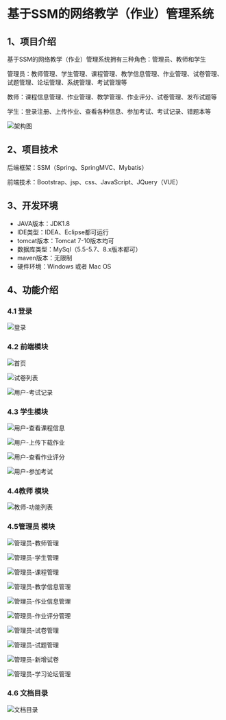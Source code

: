 # 基于SSM的网络教学（作业）管理系统

## 1、项目介绍

基于SSM的网络教学（作业）管理系统拥有三种角色：管理员、教师和学生

管理员：教师管理、学生管理、课程管理、教学信息管理、作业管理、试卷管理、试题管理、论坛管理、系统管理、考试管理等

教师：课程信息管理、作业管理、教学管理、作业评分、试卷管理、发布试题等

学生：登录注册、上传作业、查看各种信息、参加考试、考试记录、错题本等

![架构图](https://project-images-1256969109.cos.ap-chongqing.myqcloud.com/Typora-Images/202211181116190.jpg)


## 2、项目技术

后端框架：SSM（Spring、SpringMVC、Mybatis）

前端技术：Bootstrap、jsp、css、JavaScript、JQuery（VUE）

## 3、开发环境

- JAVA版本：JDK1.8
- IDE类型：IDEA、Eclipse都可运行
- tomcat版本：Tomcat 7-10版本均可
- 数据库类型：MySql（5.5-5.7、8.x版本都可） 
- maven版本：无限制
- 硬件环境：Windows 或者 Mac OS


## 4、功能介绍

### 4.1 登录

![登录](https://project-images-1256969109.cos.ap-chongqing.myqcloud.com/Typora-Images/202211181119175.jpg)

### 4.2 前端模块

![首页](https://project-images-1256969109.cos.ap-chongqing.myqcloud.com/Typora-Images/202211181119114.jpg)

![试卷列表](https://project-images-1256969109.cos.ap-chongqing.myqcloud.com/Typora-Images/202211181119329.jpg)

![用户-考试记录](https://project-images-1256969109.cos.ap-chongqing.myqcloud.com/Typora-Images/202211181119651.jpg)

### 4.3 学生模块

![用户-查看课程信息](https://project-images-1256969109.cos.ap-chongqing.myqcloud.com/Typora-Images/202211181119358.jpg)

![用户-上传下载作业](https://project-images-1256969109.cos.ap-chongqing.myqcloud.com/Typora-Images/202211181119412.jpg)

![用户-查看作业评分](https://project-images-1256969109.cos.ap-chongqing.myqcloud.com/Typora-Images/202211181120953.jpg)

![用户-参加考试](https://project-images-1256969109.cos.ap-chongqing.myqcloud.com/Typora-Images/202211181120768.jpg)

### 4.4教师 模块

![教师-功能列表](https://project-images-1256969109.cos.ap-chongqing.myqcloud.com/Typora-Images/202211181119140.jpg)

### 4.5管理员 模块

![管理员-教师管理](https://project-images-1256969109.cos.ap-chongqing.myqcloud.com/Typora-Images/202211181120439.jpg)

![管理员-学生管理](https://project-images-1256969109.cos.ap-chongqing.myqcloud.com/Typora-Images/202211181120248.jpg)

![管理员-课程管理](https://project-images-1256969109.cos.ap-chongqing.myqcloud.com/Typora-Images/202211181120295.jpg)

![管理员-教学信息管理](https://project-images-1256969109.cos.ap-chongqing.myqcloud.com/Typora-Images/202211181120147.jpg)

![管理员-作业信息管理](https://project-images-1256969109.cos.ap-chongqing.myqcloud.com/Typora-Images/202211181120299.jpg)

![管理员-作业评分管理](https://project-images-1256969109.cos.ap-chongqing.myqcloud.com/Typora-Images/202211181120265.jpg)

![管理员-试卷管理](https://project-images-1256969109.cos.ap-chongqing.myqcloud.com/Typora-Images/202211181120567.jpg)

![管理员-试题管理](https://project-images-1256969109.cos.ap-chongqing.myqcloud.com/Typora-Images/202211181120492.jpg)

![管理员-新增试卷](https://project-images-1256969109.cos.ap-chongqing.myqcloud.com/Typora-Images/202211181120192.jpg)

![管理员-学习论坛管理](https://project-images-1256969109.cos.ap-chongqing.myqcloud.com/Typora-Images/202211181120919.jpg)

### 4.6 文档目录

![文档目录](https://project-images-1256969109.cos.ap-chongqing.myqcloud.com/Typora-Images/202211181119372.jpg)

## 

